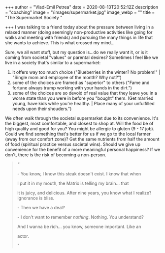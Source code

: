 +++
author = "Vlad-Emil Petrea"
date = 2020-08-13T20:52:12Z
description = "coaching"
image = "/images/supermarket.jpg"
image_webp = ""
title = "The Supermarket Society "

+++
I was talking to a friend today about the pressure between living in a  relaxed manner (doing seemingly non-productive activities like going for walks and meeting with friends) and pursuing the many things in life that she wants to achieve. This is what crossed my mind...

Sure, we all want stuff, but my question is...do we really want it, or is it coming from societal "values" or parental desires? Sometimes I feel like we live in a society that's similar to a supermarket:

1. it offers way too much choice ("Blueberries in the winter? No problem!" | "Single mom and employee of the month? Why not?")
2. some of the choices are framed as "superior" to others ("Fame and fortune always trump working with your hands in the dirt.")
3. some of the choices are so devoid of real value that they leave you in a worse state than you were in before you "bought" them. (Get married young, have kids while you're healthy. | Place many of your unfulfilled needs upon their shouders.")

We often walk through the societal supermarket due to its convenience. It's the biggest, most comfortable, and closest to shop at. Will the food be of high quality and good for you? You might be allergic to gluten (9 - 17 job). Could we find something that's better for us if we go to the local farmer (away from our comfort zone)? Get the same nutrients from half the amount of  food (spiritual practice versus societal wins). Should we give up convenience for the benefit of a more meaningful personal happiness? If we don't, there is the risk of becoming a non-person.

> _"_
>
> \- You know, I know this steak doesn't exist. I know that when
>
> I put it in my mouth, the Matrix is telling my brain... that
>
> it is juicy, and delicious. After nine years, you know what I realize?Ignorance is bliss.
>
> \- Then we have a deal?
>
> \- I don't want to remember _nothing_. Nothing. You understand?
>
> And I wanna be rich... you know, someone important. Like an
>
> actor.
>
> "